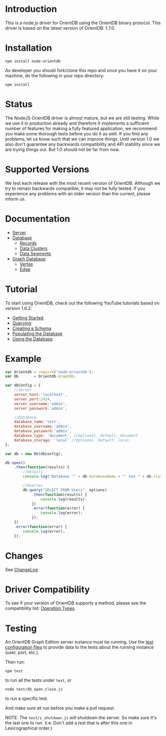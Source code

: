 Introduction
========

This is a node.js driver for OrientDB using the OrientDB binary protocol. This driver is based on the latest version of OrientDB: 1.7.0.

Installation
========

```
npm install node-orientdb
```

As developer you should fork/clone this repo and once you have it on your machine, do the following in your repo directory:

```
npm install
```

Status
========

The NodeJS OrientDB driver is almost mature, but we are still testing. While we use it in production already and therefore it implements a sufficient number of features for making a fully featured application, we recommend you make some thorough tests before you do it as well. If you find any problems, let us know such that we can improve things. Until version 1.0 we also don't guarantee any backwards compatibility and API stability since we are trying things out. But 1.0 should not be far from now.

Supported Versions
========

We test each release with the most recent version of OrientDB. Although we try to remain backwards compatible, it may not be fully tested. If you experience any problems with an older version than the current, please inform us.

Documentation
========

* [Server](https://github.com/nitrog7/node-orientdb/wiki/Server-API)
* [Database](https://github.com/nitrog7/node-orientdb/wiki/Document-Database)
    * [Records](https://github.com/nitrog7/node-orientdb/wiki/Document-Database#records)
    * [Data Clusters](https://github.com/nitrog7/node-orientdb/wiki/Document-Database#data-clusters)
    * [Data Segments](https://github.com/nitrog7/node-orientdb/wiki/Document-Database#data-cluster)
* [Graph Database](https://github.com/nitrog7/node-orientdb/wiki/Graph-Database)
    * [Vertex](https://github.com/nitrog7/node-orientdb/wiki/Graph-Database#wiki-vertex)
    * [Edge](https://github.com/nitrog7/node-orientdb/wiki/Graph-Database#wiki-edges)

Tutorial
========

To start using OrientDB, check out the following YouTube tutorials based on version 1.6.2:
* [Getting Started](https://www.youtube.com/watch?v=X-pXqvVTK6E)
* [Querying](https://www.youtube.com/watch?v=w0VfWljYEbw)
* [Creating a Schema](https://www.youtube.com/watch?v=KzkjKwkpMII)
* [Populating the Database](https://www.youtube.com/watch?v=MeXLuErdDHw)
* [Using the Database](https://www.youtube.com/watch?v=oAeY-pXBi-I)

Example
========

```javascript
var Orientdb = require('node-orientdb');
var Db       = Orientdb.GraphDb;

var dbConfig = {
    //Server
    server_host:'localhost',
    server_port:2424,
    server_username:'admin',
    server_password:'admin',

    //Database
    database_name:'test',
    database_username:'admin',
    database_password:'admin',
    database_type: 'document', //Optional. Default: document.
    database_storage: 'local' //Optional. Default: local.
};

var db = new Db(dbConfig);

db.open()
    .then(function(results) {
	    //Details
        console.log("Database '" + db.databaseName + "' has " + db.clusters.length + " clusters");

        //Queries
        db.query("SELECT FROM Users", options)
            .then(function(results) {
        		console.log(results);
        	})
        	.error(function(error) {
        		console.log(error);
        	});
	})
	.error(function(error) {
		console.log(error);
	});
```

Changes
========

See [ChangeLog](https://github.com/nitrog7/node-orientdb/blob/master/ChangeLog)

Driver Compatibility
========

To see if your version of OrientDB supports a method, please see the compatibility list: [Operation Types](https://github.com/orientechnologies/orientdb/wiki/Network-Binary-Protocol#operation-types)

Testing
========

An OrientDB Graph Edition server instance must be running. Use the [test configuration files](https://github.com/nitrog7/node-orientdb/tree/master/config/test) to provide data to the tests about the running instance (user, port, etc.).

Then run:

`npm test`

to run all the tests under `test`, or

`node test/db_open_close.js`

to run a specific test.

And make sure all run before you make a pull request.

NOTE: The `test/z_shutdown.js` will shutdown the server. So make sure it's the last one to run. (i.e. Don't add a test that is after this one in Lexicographical order.)
